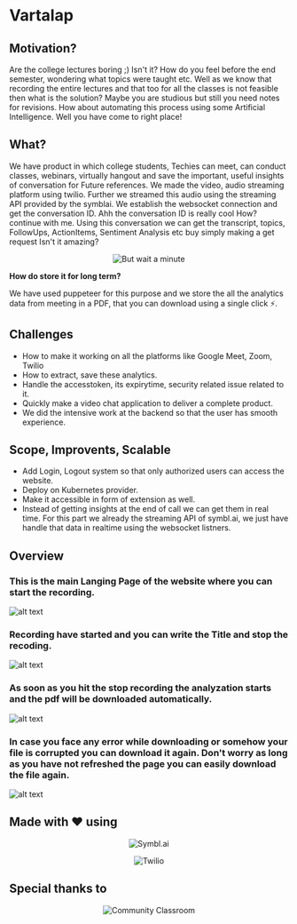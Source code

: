 # Vartalap

## Motivation?

Are the college lectures boring ;) Isn't it? How do you feel before the end semester, wondering what topics were taught etc. Well as we know that recording the entire
lectures and that too for all the classes is not feasible then what is the solution? Maybe you are studious but still you need notes for revisions. How about automating this process using some Artificial Intelligence. Well you have come to right place!

## What?

We have product in which college students, Techies can meet, can conduct classes, webinars, virtually hangout and save the important, useful insights of conversation for
Future references. We made the video, audio streaming platform using twilio. Further we streamed this audio using the streaming API provided by the symblai. We establish the websocket connection and get the conversation ID. Ahh the conversation ID is really cool How? continue with me. Using this conversation we can get the transcript, 
topics, FollowUps, ActionItems, Sentiment Analysis etc buy simply making a get request Isn't it amazing?

<p align="center">
  <img alt="But wait a minute" src="https://c.tenor.com/IJwsfw7ToiQAAAAM/wait-what.gif">
</p>

**How do store it for long term?**

We have used puppeteer for this purpose and we store the all the analytics data from meeting in a PDF, that you can download using a single click ⚡. 

## Challenges

- How to make it working on all the platforms like Google Meet, Zoom, Twilio
- How to extract, save these analytics.
- Handle the accesstoken, its expirytime, security related issue related to it.
- Quickly make a video chat application to deliver a complete product.
- We did the intensive work at the backend so that the user has smooth experience.

## Scope, Improvents, Scalable

- Add Login, Logout system so that only authorized users can access the website.
- Deploy on Kubernetes provider.
- Make it accessible in form of extension as well.
- Instead of getting insights at the end of call we can get them in real time. For this part we already the streaming API of symbl.ai, we just have handle that data in     realtime using the websocket listners.


## Overview

### This is the main Langing Page of the website where you can start the recording.

![alt text](https://res.cloudinary.com/https-mykart1-herokuapp-com/image/upload/v1639317671/screencapture-localhost-3000-2021-12-12-19_28_17_pcdndq.png)

### Recording have started and you can write the Title and stop the recoding.

![alt text](https://res.cloudinary.com/https-mykart1-herokuapp-com/image/upload/v1639317672/screencapture-localhost-3000-2021-12-12-19_29_10_jwvte8.png)

### As soon as you hit the stop recording the analyzation starts and the pdf will be downloaded automatically.

![alt text](https://res.cloudinary.com/https-mykart1-herokuapp-com/image/upload/v1639317673/screencapture-localhost-3000-2021-12-12-19_29_30_coc21z.png)

### In case you face any error while downloading or somehow your file is corrupted you can download it again. Don't worry as long as you have not refreshed the page you can easily download the file again.

![alt text](https://res.cloudinary.com/https-mykart1-herokuapp-com/image/upload/v1639317676/screencapture-localhost-3000-2021-12-12-19_29_49_jaqwba.png)




## Made with ❤️ using
<p align="center">
  <img alt="Symbl.ai" src="https://s3.amazonaws.com/challengepost/sponsors/logos/000/023/497/highres/Unknown.png">
</p>
<p align="center">
  <img alt="Twilio" src="https://s3.amazonaws.com/challengepost/sponsors/logos/000/023/494/highres/Twilio_logo_D8D2oky.png">
</p>

## Special thanks to
<p align="center">
  <img alt="Community Classroom" src="https://d1aettbyeyfilo.cloudfront.net/kunalk/23464729_1634815025cY3PNG_logo_copy.webp">
</p>

